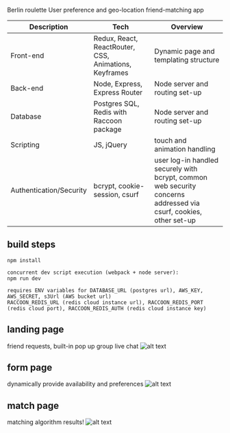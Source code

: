 Berlin roulette
User preference and geo-location friend-matching app

| Description             | Tech                                                  | Overview                                                                                                          |
| ----------------------- | ----------------------------------------------------- | ----------------------------------------------------------------------------------------------------------------- |
| Front-end               | Redux, React, ReactRouter, CSS, Animations, Keyframes | Dynamic page and templating structure                                                                             |
| Back-end                | Node, Express, Express Router                         | Node server and routing set-up                                                                                    |
| Database                | Postgres SQL, Redis with Raccoon package              | Node server and routing set-up                                                                                    |
| Scripting               | JS, jQuery                                            | touch and animation handling                                                                                      |
| Authentication/Security | bcrypt, cookie-session, csurf                         | user log-in handled securely with bcrypt, common web security concerns addressed via csurf, cookies, other set-up |

## build steps

```
npm install

concurrent dev script execution (webpack + node server):
npm run dev

requires ENV variables for DATABASE_URL (postgres url), AWS_KEY, AWS_SECRET, s3Url (AWS bucket url)
RACCOON_REDIS_URL (redis cloud instance url), RACCOON_REDIS_PORT (redis cloud port), RACCOON_REDIS_AUTH (redis cloud instance key)
```

## landing page

friend requests, built-in pop up group live chat
![alt text](https://raw.githubusercontent.com/tn819/berlin-roulette/master/public/landing-page.png)

## form page

dynamically provide availability and preferences
![alt text](https://raw.githubusercontent.com/tn819/berlin-roulette/master/public/form.gif)

## match page

matching algorithm results!
![alt text](https://raw.githubusercontent.com/tn819/berlin-roulette/master/public/matches.gif)
